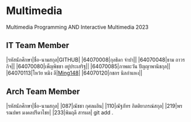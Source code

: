 # Multimedia
Multimedia Programming AND Interactive Multimedia 2023

## IT Team Member
|รหัสนักศึกษา|ชื่อ-นามสกุล|GITHUB|
|64070008|กุลธิดา จำปา||
|64070048|ธาม ถาวรกิจ||
|64070080|เพ็ญพิชชา อยู่ประเสริฐ||
|64070085|ภาพตะวัน ปัญญาพานิชกุล||
|64070113|โหว้ย หมิง ลี|[Ming148](https://github.com/Ming148)|
|64070120|กชกร นิลกำแหง||

## Arch Team Member
|รหัสนักศึกษา|ชื่อ-นามสกุล|
|087|ณัชชา กุศลผลิน|
|110|ณัฐภัทร กิตติยาภรณ์สกุล|
|219|พรรณปพร มงคลปรีดาไชย|
|233|พิมฤดี สารผล|
git add .